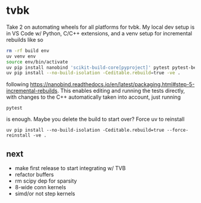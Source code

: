 tvbk
====

Take 2 on automating wheels for all platforms for tvbk.  My local dev setup is
in VS Code w/ Python, C/C++ extensions, and a venv setup for incremental rebuilds like so
```bash
rm -rf build env
uv venv env
source env/bin/activate
uv pip install nanobind 'scikit-build-core[pyproject]' pytest pytest-benchmark numpy cibuildwheel scipy 
uv pip install --no-build-isolation -Ceditable.rebuild=true -ve .
```
following https://nanobind.readthedocs.io/en/latest/packaging.html#step-5-incremental-rebuilds.
This enables editing and running the tests directly, with changes to the C++ automatically
taken into account, just running
```
pytest
```
is enough.  Maybe you delete the build to start over? Force uv to reinstall
```
uv pip install --no-build-isolation -Ceditable.rebuild=true --force-reinstall -ve .
```

## next

- make first release to start integrating w/ TVB
- refactor buffers
- rm scipy dep for sparsity
- 8-wide conn kernels
- simd/or not step kernels
